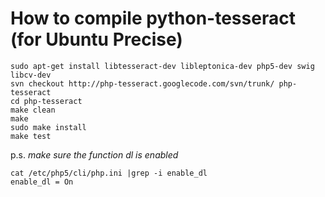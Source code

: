 # How to compile python-tesseract (for Ubuntu Precise) #
```
sudo apt-get install libtesseract-dev libleptonica-dev php5-dev swig libcv-dev
svn checkout http://php-tesseract.googlecode.com/svn/trunk/ php-tesseract
cd php-tesseract
make clean
make
sudo make install
make test

```

p.s.
_make sure the function dl is enabled_
```
cat /etc/php5/cli/php.ini |grep -i enable_dl
enable_dl = On
```